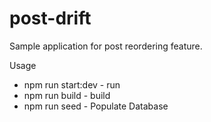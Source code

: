 # post-drift

Sample application for post reordering feature.

Usage

* npm run start:dev - run
* npm run build - build
* npm run seed - Populate Database
